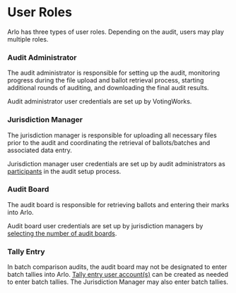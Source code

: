 # User Roles

Arlo has three types of user roles.  Depending on the audit, users may play multiple roles. &#x20;

### **Audit Administrator**

The audit administrator is responsible for setting up the audit, monitoring progress during the file upload and ballot retrieval process, starting additional rounds of auditing, and downloading the final audit results.

Audit administrator user credentials are set up by VotingWorks.

### **Jurisdiction Manager**

The jurisdiction manager is responsible for uploading all necessary files prior to the audit and coordinating the retrieval of ballots/batches and associated data entry.

Jurisdiction manager user credentials are set up by audit administrators as [participants](audit-administrator/ballot-manifest/participants.md) in the audit setup process.

### **Audit Board**

The audit board is responsible for retrieving ballots and entering their marks into Arlo.

Audit board user credentials are set up by jurisdiction managers by [selecting the number of audit boards](jurisdiction-manager/audit-conduct-1/audit-conduct.md).

### Tally Entry

In batch comparison audits, the audit board may not be designated to enter batch tallies into Arlo. [Tally entry user account(s)](jurisdiction-manager/audit-conduct-1/batch-entry-into-arlo.md) can be created as needed to enter batch tallies.  The Jurisdiction Manager may also enter batch tallies.
